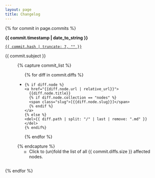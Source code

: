 ```yaml
---
layout: page
title: Changelog
---
```


<style>

  details > summary {
    margin-left: 30px;
    margin-bottom: 15px;
    padding-inline-start: 1ch;
  }

  details[open] > summary {
    display: none;
  }

  summary { list-style: none; }
  summary::-webkit-details-marker { display: none; }

  details summary::before { 
    position: absolute;
    transform: translateX(-100%);
    padding-right: 1ch;
    content: '⧆';
    color: hsl(0, 0%, 40%);
  }

  summary {
    cursor: pointer; 
    margin-left: 30px;
    padding-inline-start: 1ch;
  }

  li.diff-A, li.diff-M, li.diff-D {
    padding-inline-start: 1ch;
  }
  li.diff-A { list-style-type: '⊞'; }
  li.diff-M { list-style-type: '⊡'; } /* ⧇ */
  li.diff-D { list-style-type: '⊟'; }
  li.diff-A::marker { color: hsl(120, 100%, 40%); }
  li.diff-M::marker { color: hsl(240, 100%, 40%); }
  li.diff-D::marker { color: hsl(  0, 100%, 40%); }

</style>

<dl>

{% for commit in page.commits %}

<dt>

<strong>{{ commit.timestamp | date_to_string }}</strong>

<a href="https://github.com/jonsterling/math/commit/{{ commit.hash }}">
<code>{{ commit.hash | truncate: 7, "" }}</code>
</a>

{{ commit.subject }}

</dt>

<dd>

{% capture commit_list %}

<ul>
  {% for diff in commit.diffs %}
  <li class="diff-{{ diff.status }}">

    {% if diff.node %}
    <a href="{{diff.node.url | relative_url}}">
      {{diff.node.title}}
      {% if diff.node.collection == "nodes" %}
      <span class="slug">[{{diff.node.slug}}]</span>
      {% endif %}
    </a>
    {% else %}
    <del>{{ diff.path | split: "/" | last | remove: ".md" }}</del>
    {% endif%}

  </li>
  {% endfor %}
</ul>
{% endcapture %}

<details {% if commit.diffs.size < 7 %}open{% endif %}>
<summary markdown='span'>Click to (un)fold the list of all {{ commit.diffs.size }} affected nodes.</summary>
{{ commit_list }}
</details>
</dd>

{% endfor %}

</dl>
